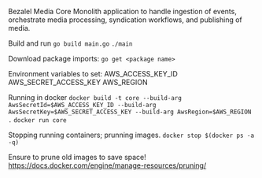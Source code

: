Bezalel Media Core
Monolith application to handle ingestion of events, orchestrate media processing, syndication workflows, and publishing of media.

Build and run
`go build main.go`
`./main`

Download package imports:
`go get <package name>`


Environment variables to set:
AWS_ACCESS_KEY_ID
AWS_SECRET_ACCESS_KEY
AWS_REGION

Running in docker
`docker build -t core --build-arg AwsSecretId=$AWS_ACCESS_KEY_ID --build-arg AwsSecretKey=$AWS_SECRET_ACCESS_KEY --build-arg AwsRegion=$AWS_REGION .`
`docker run core`


Stopping running containers; prunning images.
`docker stop $(docker ps -a -q)`

Ensure to prune old images to save space!
https://docs.docker.com/engine/manage-resources/pruning/
